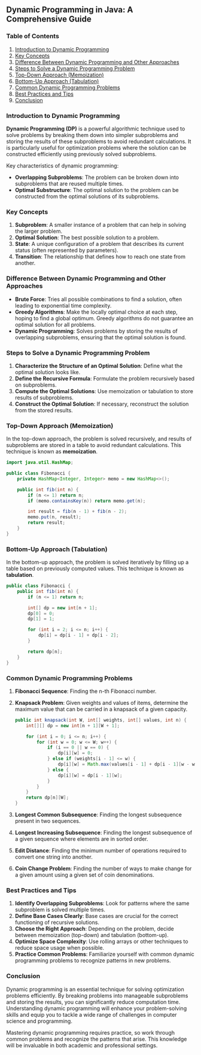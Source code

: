 ## Dynamic Programming in Java: A Comprehensive Guide

### Table of Contents

1. [Introduction to Dynamic Programming](#introduction-to-dynamic-programming)
2. [Key Concepts](#key-concepts)
3. [Difference Between Dynamic Programming and Other Approaches](#difference-between-dynamic-programming-and-other-approaches)
4. [Steps to Solve a Dynamic Programming Problem](#steps-to-solve-a-dynamic-programming-problem)
5. [Top-Down Approach (Memoization)](#top-down-approach-memoization)
6. [Bottom-Up Approach (Tabulation)](#bottom-up-approach-tabulation)
7. [Common Dynamic Programming Problems](#common-dynamic-programming-problems)
8. [Best Practices and Tips](#best-practices-and-tips)
9. [Conclusion](#conclusion)

### Introduction to Dynamic Programming

**Dynamic Programming (DP)** is a powerful algorithmic technique used to solve problems by breaking them down into simpler subproblems and storing the results of these subproblems to avoid redundant calculations. It is particularly useful for optimization problems where the solution can be constructed efficiently using previously solved subproblems.

Key characteristics of dynamic programming:

- **Overlapping Subproblems**: The problem can be broken down into subproblems that are reused multiple times.
- **Optimal Substructure**: The optimal solution to the problem can be constructed from the optimal solutions of its subproblems.

### Key Concepts

1. **Subproblem**: A smaller instance of a problem that can help in solving the larger problem.
2. **Optimal Solution**: The best possible solution to a problem.
3. **State**: A unique configuration of a problem that describes its current status (often represented by parameters).
4. **Transition**: The relationship that defines how to reach one state from another.

### Difference Between Dynamic Programming and Other Approaches

- **Brute Force**: Tries all possible combinations to find a solution, often leading to exponential time complexity.
- **Greedy Algorithms**: Make the locally optimal choice at each step, hoping to find a global optimum. Greedy algorithms do not guarantee an optimal solution for all problems.
- **Dynamic Programming**: Solves problems by storing the results of overlapping subproblems, ensuring that the optimal solution is found.

### Steps to Solve a Dynamic Programming Problem

1. **Characterize the Structure of an Optimal Solution**: Define what the optimal solution looks like.
2. **Define the Recursive Formula**: Formulate the problem recursively based on subproblems.
3. **Compute the Optimal Solutions**: Use memoization or tabulation to store results of subproblems.
4. **Construct the Optimal Solution**: If necessary, reconstruct the solution from the stored results.

### Top-Down Approach (Memoization)

In the top-down approach, the problem is solved recursively, and results of subproblems are stored in a table to avoid redundant calculations. This technique is known as **memoization**.

```java
import java.util.HashMap;

public class Fibonacci {
    private HashMap<Integer, Integer> memo = new HashMap<>();

    public int fib(int n) {
        if (n <= 1) return n;
        if (memo.containsKey(n)) return memo.get(n);

        int result = fib(n - 1) + fib(n - 2);
        memo.put(n, result);
        return result;
    }
}
```

### Bottom-Up Approach (Tabulation)

In the bottom-up approach, the problem is solved iteratively by filling up a table based on previously computed values. This technique is known as **tabulation**.

```java
public class Fibonacci {
    public int fib(int n) {
        if (n <= 1) return n;

        int[] dp = new int[n + 1];
        dp[0] = 0;
        dp[1] = 1;

        for (int i = 2; i <= n; i++) {
            dp[i] = dp[i - 1] + dp[i - 2];
        }

        return dp[n];
    }
}
```

### Common Dynamic Programming Problems

1. **Fibonacci Sequence**: Finding the n-th Fibonacci number.
2. **Knapsack Problem**: Given weights and values of items, determine the maximum value that can be carried in a knapsack of a given capacity.

   ```java
   public int knapsack(int W, int[] weights, int[] values, int n) {
       int[][] dp = new int[n + 1][W + 1];

       for (int i = 0; i <= n; i++) {
           for (int w = 0; w <= W; w++) {
               if (i == 0 || w == 0) {
                   dp[i][w] = 0;
               } else if (weights[i - 1] <= w) {
                   dp[i][w] = Math.max(values[i - 1] + dp[i - 1][w - weights[i - 1]], dp[i - 1][w]);
               } else {
                   dp[i][w] = dp[i - 1][w];
               }
           }
       }
       return dp[n][W];
   }
   ```

3. **Longest Common Subsequence**: Finding the longest subsequence present in two sequences.
4. **Longest Increasing Subsequence**: Finding the longest subsequence of a given sequence where elements are in sorted order.
5. **Edit Distance**: Finding the minimum number of operations required to convert one string into another.
6. **Coin Change Problem**: Finding the number of ways to make change for a given amount using a given set of coin denominations.

### Best Practices and Tips

1. **Identify Overlapping Subproblems**: Look for patterns where the same subproblem is solved multiple times.
2. **Define Base Cases Clearly**: Base cases are crucial for the correct functioning of recursive solutions.
3. **Choose the Right Approach**: Depending on the problem, decide between memoization (top-down) and tabulation (bottom-up).
4. **Optimize Space Complexity**: Use rolling arrays or other techniques to reduce space usage when possible.
5. **Practice Common Problems**: Familiarize yourself with common dynamic programming problems to recognize patterns in new problems.

### Conclusion

Dynamic programming is an essential technique for solving optimization problems efficiently. By breaking problems into manageable subproblems and storing the results, you can significantly reduce computation time. Understanding dynamic programming will enhance your problem-solving skills and equip you to tackle a wide range of challenges in computer science and programming.

Mastering dynamic programming requires practice, so work through common problems and recognize the patterns that arise. This knowledge will be invaluable in both academic and professional settings.

